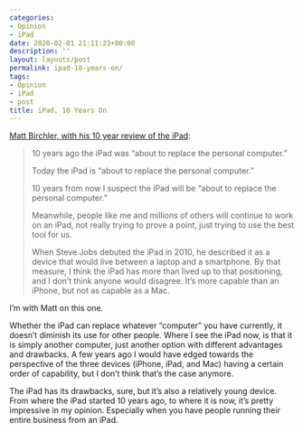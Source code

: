 ```yaml
---
categories:
- Opinion
- iPad
date: 2020-02-01 21:11:23+00:00
description: ''
layout: layouts/post
permalink: ipad-10-years-on/
tags:
- Opinion
- iPad
- post
title: iPad, 10 Years On
---
```


<p><a href="https://birchtree.me/blog/my-10-year-review-of-the-ipad/">Matt Birchler, with his 10 year review of the iPad</a>:</p>
<blockquote><p>
  10 years ago the iPad was &#8220;about to replace the personal computer.&#8221;</p>
<p>  Today the iPad is &#8220;about to replace the personal computer.&#8221;</p>
<p>  10 years from now I suspect the iPad will be &#8220;about to replace the personal computer.&#8221;</p>
<p>  Meanwhile, people like me and millions of others will continue to work on an iPad, not really trying to prove a point, just trying to use the best tool for us.</p>
<p>  When Steve Jobs debuted the iPad in 2010, he described it as a device that would live between a laptop and a smartphone. By that measure, I think the iPad has more than lived up to that positioning, and I don&#8217;t think anyone would disagree. It&#8217;s more capable than an iPhone, but not as capable as a Mac.
</p></blockquote>
<p>I’m with Matt on this one.</p>
<p>Whether the iPad can replace whatever “computer” you have currently, it doesn’t diminish its use for other people. Where I see the iPad now, is that it is simply another computer, just another option with different advantages and drawbacks. A few years ago I would have edged towards the perspective of the three devices (iPhone, iPad, and Mac) having a certain order of capability, but I don’t think that’s the case anymore.</p>
<p>The iPad has its drawbacks, sure, but it’s also a relatively young device. From where the iPad started 10 years ago, to where it is now, it’s pretty impressive in my opinion. Especially when you have people running their entire business from an iPad.</p>